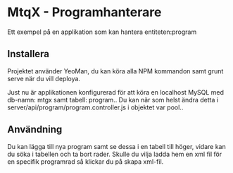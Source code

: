 # MtqX - Programhanterare
Ett exempel på en applikation som kan hantera entiteten:program

## Installera
Projektet använder YeoMan, du kan köra alla NPM kommandon samt grunt serve när du vill deploya.

Just nu är applikationen konfigurerad för att köra en localhost MySQL med db-namn: mtgx samt tabell: program..
Du kan när som helst ändra detta i server/api/program/program.controller.js i objektet var pool..

## Användning

Du kan lägga till nya program samt se dessa i en tabell till höger, vidare kan du söka i tabellen och ta bort rader.
Skulle du vilja ladda hem en xml fil för en specifik programrad så klickar du på skapa xml-fil.

